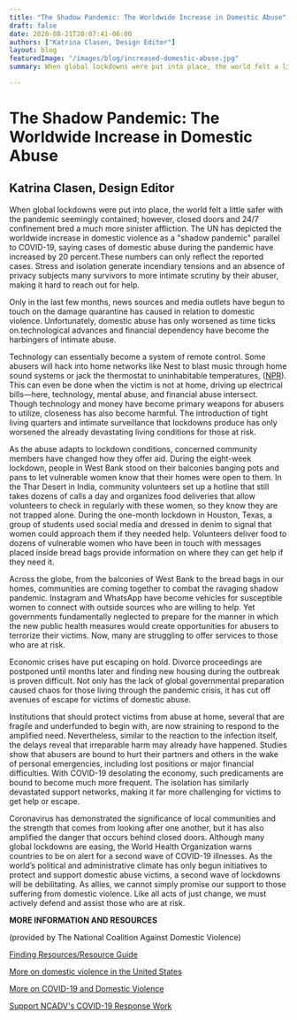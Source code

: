 ```yaml
---
title: "The Shadow Pandemic: The Worldwide Increase in Domestic Abuse"
draft: false
date: 2020-08-21T20:07:41-06:00
authors: ["Katrina Clasen, Design Editor"]
layout: blog
featuredImage: "/images/blog/increased-domestic-abuse.jpg"
summary: When global lockdowns were put into place, the world felt a little safer with the pandemic seemingly contained; however, closed doors and 24/7 confinement bred a much more sinister affliction. The UN has depicted the worldwide increase in domestic violence as a "shadow pandemic" parallel to COVID-19, saying cases of domestic abuse during the pandemic have increased by 20 percent.These numbers can only reflect the reported cases. Stress and isolation generate incendiary tensions and an absence of privacy subjects many survivors to more intimate scrutiny by their abuser, making it hard to reach out for help.

---
```


# The Shadow Pandemic: The Worldwide Increase in Domestic Abuse
## Katrina Clasen, Design Editor

When global lockdowns were put into place, the world felt a little safer with the pandemic seemingly contained; however, closed doors and 24/7 confinement bred a much more sinister affliction. The UN has depicted the worldwide increase in domestic violence as a "shadow pandemic" parallel to COVID-19, saying cases of domestic abuse during the pandemic have increased by 20 percent.These numbers can only reflect the reported cases. Stress and isolation generate incendiary tensions and an absence of privacy subjects many survivors to more intimate scrutiny by their abuser, making it hard to reach out for help.

Only in the last few months, news sources and media outlets have begun to touch on the damage quarantine has caused in relation to domestic violence. Unfortunately, domestic abuse has only worsened as time ticks on.technological advances and financial dependency have become the harbingers of intimate abuse.

Technology can essentially become a system of remote control. Some abusers will hack into home networks like Nest to blast music through home sound systems or jack the thermostat to uninhabitable temperatures, ([NPR](https://www.npr.org/sections/health-shots/2020/06/01/860739417/domestic-abuse-can-escalate-in-pandemic-and-continue-even-if-you-get-away)). This can even be done when the victim is not at home, driving up electrical bills—here, technology, mental abuse, and financial abuse intersect. Though technology and money have become primary weapons for abusers to utilize, closeness has also become harmful. The introduction of tight living quarters and intimate surveillance that lockdowns produce has only worsened the already devastating living conditions for those at risk.&nbsp;

As the abuse adapts to lockdown conditions, concerned community members have changed how they offer aid. During the eight-week lockdown, people in West Bank stood on their balconies banging pots and pans to let vulnerable women know that their homes were open to them. In the Thar Desert in India, community volunteers set up a hotline that still takes dozens of calls a day and organizes food deliveries that allow volunteers to check in regularly with these women, so they know they are not trapped alone. During the one-month lockdown in Houston, Texas, a group of students used social media and dressed in denim to signal that women could approach them if they needed help. Volunteers deliver food to dozens of vulnerable women who have been in touch with messages placed inside bread bags provide information on where they can get help if they need it. &nbsp;

Across the globe, from the balconies of West Bank to the bread bags in our homes, communities are coming together to combat the ravaging shadow pandemic. Instagram and WhatsApp have become vehicles for susceptible women to connect with outside sources who are willing to help. Yet governments fundamentally neglected to prepare for the manner in which the new public health measures would create opportunities for abusers to terrorize their victims. Now, many are struggling to offer services to those who are at risk.

Economic crises have put escaping on hold. Divorce proceedings are postponed until months later and finding new housing during the outbreak is proven difficult. Not only has the lack of global governmental preparation caused chaos for those living through the pandemic crisis, it has cut off avenues of escape for victims of domestic abuse. 

Institutions that should protect victims from abuse at home, several that are fragile and underfunded to begin with, are now straining to respond to the amplified need. Nevertheless, similar to the reaction to the infection itself, the delays reveal that irreparable harm may already have happened. Studies show that abusers are bound to hurt their partners and others in the wake of personal emergencies, including lost positions or major financial difficulties. With COVID-19 desolating the economy, such predicaments are bound to become much more frequent. The isolation has similarly devastated support networks, making it far more challenging for victims to get help or escape.

Coronavirus has demonstrated the significance of local communities and the strength that comes from looking after one another, but it has also amplified the danger that occurs behind closed doors. Although many global lockdowns are easing, the World Health Organization warns countries to be on alert for a second wave of COVID-19 illnesses. As the world’s political and administrative climate has only begun initiatives to protect and support domestic abuse victims, a second wave of lockdowns will be debilitating. As allies, we cannot simply promise our support to those suffering from domestic violence. Like all acts of just change, we must actively defend and assist those who are at risk.&nbsp;&nbsp;

**MORE INFORMATION AND RESOURCES**

(provided by The National Coalition Against Domestic Violence)

[Finding Resources/Resource Guide](https://assets.speakcdn.com/assets/2497/covid_19_resources_by_topic.pdf?1585929833746)

[More on domestic violence in the United States](https://assets.speakcdn.com/assets/2497/domestic_violence-2020080709350855.pdf?1596828650457)

[More on COVID-19 and Domestic Violence](https://ncadv.org/covid-19-and-domestic-violence)

[Support NCADV's COVID-19 Response Work](https://ncadv.org/support-ncadvs-covid-19-response)